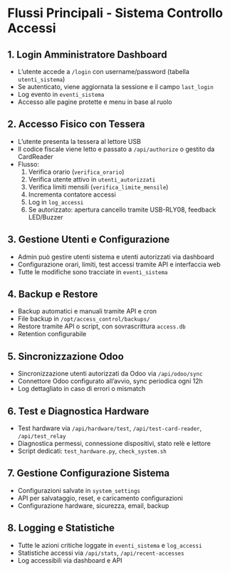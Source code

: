 # Flussi Principali - Sistema Controllo Accessi

## 1. Login Amministratore Dashboard
- L’utente accede a `/login` con username/password (tabella `utenti_sistema`)
- Se autenticato, viene aggiornata la sessione e il campo `last_login`
- Log evento in `eventi_sistema`
- Accesso alle pagine protette e menu in base al ruolo

## 2. Accesso Fisico con Tessera
- L’utente presenta la tessera al lettore USB
- Il codice fiscale viene letto e passato a `/api/authorize` o gestito da CardReader
- Flusso:
  1. Verifica orario (`verifica_orario`)
  2. Verifica utente attivo in `utenti_autorizzati`
  3. Verifica limiti mensili (`verifica_limite_mensile`)
  4. Incrementa contatore accessi
  5. Log in `log_accessi`
  6. Se autorizzato: apertura cancello tramite USB-RLY08, feedback LED/Buzzer

## 3. Gestione Utenti e Configurazione
- Admin può gestire utenti sistema e utenti autorizzati via dashboard
- Configurazione orari, limiti, test accessi tramite API e interfaccia web
- Tutte le modifiche sono tracciate in `eventi_sistema`

## 4. Backup e Restore
- Backup automatici e manuali tramite API e cron
- File backup in `/opt/access_control/backups/`
- Restore tramite API o script, con sovrascrittura `access.db`
- Retention configurabile

## 5. Sincronizzazione Odoo
- Sincronizzazione utenti autorizzati da Odoo via `/api/odoo/sync`
- Connettore Odoo configurato all’avvio, sync periodica ogni 12h
- Log dettagliato in caso di errori o mismatch

## 6. Test e Diagnostica Hardware
- Test hardware via `/api/hardware/test`, `/api/test-card-reader`, `/api/test_relay`
- Diagnostica permessi, connessione dispositivi, stato relè e lettore
- Script dedicati: `test_hardware.py`, `check_system.sh`

## 7. Gestione Configurazione Sistema
- Configurazioni salvate in `system_settings`
- API per salvataggio, reset, e caricamento configurazioni
- Configurazione hardware, sicurezza, email, backup

## 8. Logging e Statistiche
- Tutte le azioni critiche loggate in `eventi_sistema` e `log_accessi`
- Statistiche accessi via `/api/stats`, `/api/recent-accesses`
- Log accessibili via dashboard e API
